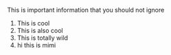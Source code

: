 This is important information that you should not ignore 

1. This is cool
2. This is also cool
3. This is totally wild
4. hi this is mimi

